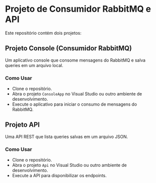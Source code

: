 # Projeto de Consumidor RabbitMQ e API

Este repositório contém dois projetos:

## Projeto Console (Consumidor RabbitMQ)

Um aplicativo console que consome mensagens do RabbitMQ e salva queries em um arquivo local.

### Como Usar

- Clone o repositório.
- Abra o projeto `ConsoleApp` no Visual Studio ou outro ambiente de desenvolvimento.
- Execute o aplicativo para iniciar o consumo de mensagens do RabbitMQ.

## Projeto API

Uma API REST que lista queries salvas em um arquivo JSON.

### Como Usar

- Clone o repositório.
- Abra o projeto `Api` no Visual Studio ou outro ambiente de desenvolvimento.
- Execute a API para disponibilizar os endpoints.

